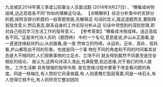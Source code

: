 
九龙坡区2014年第三季度公招事业人员面试题
(2014年9月27日)
、“横看成岭侧成峰,远近高低各不同”你如何理解这句话。
【点睛解析】综合分析类中的言辞分折题,按照言辞分析题的一般答题思路,先解释这
句话的含义,就这道题而言,要刚释其隐含意义;然后表态,联系自身的工作实际分析从这
句话中领悟到的深刻哲理,即对自己经后学习生活工作的指导意义。
【参考答案】“横看成冷倒成峰。送近高低各不同。”这是宋代诗人苏的《题西林》
中的一个名句,意思是说,庐山从正面看,是一道道连络起伏的山;从创面看,是一座
然耸立的险峰。从运处。近处、高处、低处看,庐山都现出不同的形象。也就是同一个事
物在不同的角度和不同的时间看其状态是大不相同的,人们观察事物的立足点、立场不问
就会得到裁然不同甚至是完全相反的结论。
我认为,这两句诗深入浅出,充满智慧,启边恶维,对于我们的待人接物,。工作生活都
具有很强的指导作用:
是在思维过程中要善于改变看问题的角度。同是一枝梅花,有人赞叹它风骨做霜,有
人则感慨它孤寂落寞;同是一块石头,有人觉得它频不化,有人则欣货它整初因同

